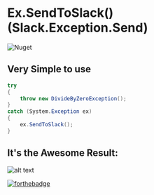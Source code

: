 # Ex.SendToSlack() (Slack.Exception.Send)

![Nuget](https://img.shields.io/nuget/dt/Slack.Exception.Send)

## <a name="very_simple"/> Very Simple to use
```csharp
try
{
    throw new DivideByZeroException();
}
catch (System.Exception ex)
{
    ex.SendToSlack();
}
```
## <a name="result"/>It's the Awesome Result:

![alt text](https://i.imgur.com/Pc0MXIj.png)

[![forthebadge](https://forthebadge.com/images/badges/built-with-love.svg)](https://forthebadge.com)



